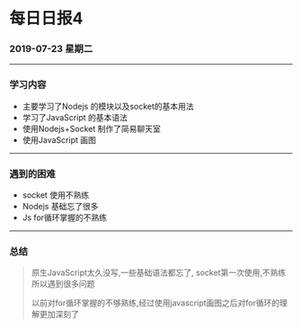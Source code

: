 # 每日日报4

### 2019-07-23 星期二

---

### 学习内容

* 主要学习了Nodejs 的模块以及socket的基本用法
* 学习了JavaScript 的基本语法
* 使用Nodejs+Socket 制作了简易聊天室
* 使用JavaScript 画图

---

### 遇到的困难

* socket 使用不熟练
* Nodejs 基础忘了很多
* Js for循环掌握的不熟练

---

### 总结

> 原生JavaScript太久没写,一些基础语法都忘了, socket第一次使用,不熟练所以遇到很多问题
>
> 以前对for循环掌握的不够熟练,经过使用javascript画图之后对for循环的理解更加深刻了